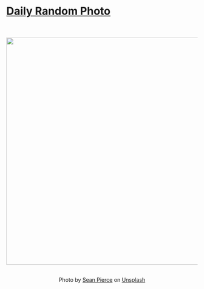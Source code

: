 # [Daily Random Photo](https://www.dailyrandomphoto.com/)

<div align="center">
  <br>
  <br>
  <a href="https://www.dailyrandomphoto.com/p/2024/2024-12-31/"><img src="https://images.unsplash.com/photo-1733213401644-d1fa7c17ba3a?crop=entropy&cs=tinysrgb&fit=max&fm=jpg&ixid=M3w3NzUwOHwwfDF8cmFuZG9tfHx8fHx8fHx8MTczNTYwNTU4NHw&ixlib=rb-4.0.3&q=80&w=1080" width="600px"></a>
  <br>
  <br>
  <p class="has-text-grey">Photo by <a href="https://unsplash.com/@prevailz?utm_source=Daily%20Random%20Photo&amp;utm_medium=referral" target="_blank" rel="noopener noreferrer">Sean Pierce</a> on <a href="https://unsplash.com/photos/a-night-sky-filled-with-lots-of-stars-kM04k3GbQ98?utm_source=Daily%20Random%20Photo&amp;utm_medium=referral" target="_blank" rel="noopener noreferrer">Unsplash</a></p>
</div>
